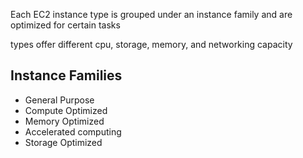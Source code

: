 Each EC2 instance type is grouped under an instance family and are optimized for certain tasks



types offer different cpu, storage, memory, and networking capacity

## Instance Families
- General Purpose
- Compute Optimized
- Memory Optimized
- Accelerated computing
- Storage Optimized